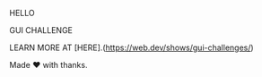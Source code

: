 HELLO

GUI CHALLENGE

LEARN MORE AT [HERE].(https://web.dev/shows/gui-challenges/)

Made ❤ with thanks.
